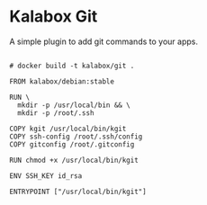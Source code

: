 Kalabox Git
===================

A simple plugin to add git commands to your apps.

```

# docker build -t kalabox/git .

FROM kalabox/debian:stable

RUN \
  mkdir -p /usr/local/bin && \
  mkdir -p /root/.ssh

COPY kgit /usr/local/bin/kgit
COPY ssh-config /root/.ssh/config
COPY gitconfig /root/.gitconfig

RUN chmod +x /usr/local/bin/kgit

ENV SSH_KEY id_rsa

ENTRYPOINT ["/usr/local/bin/kgit"]

```
